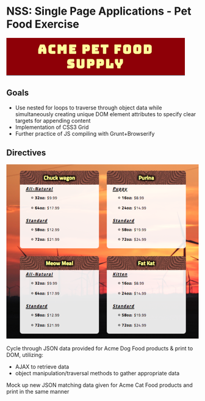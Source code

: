 # NSS: Single Page Applications - Pet Food Exercise

![Acme Pet Food Supply](https://raw.githubusercontent.com/iiimosley/nss-spa-pet-food/master/images/acmelogo.png "Acme Logo")

## Goals
* Use nested for loops to traverse through object data while simultaneously creating unique DOM element attributes to specify clear targets for appending content
* Implementation of CSS3 Grid
* Further practice of JS compiling with Grunt+Browserify

## Directives

![Acme Content](https://raw.githubusercontent.com/iiimosley/nss-spa-pet-food/master/images/acmebody.png "Acme Content")

Cycle through JSON data provided for Acme Dog Food products & print to DOM, utilizing:
* AJAX to retrieve data 
* object manipulation/traversal methods to gather appropriate data

Mock up new JSON matching data given for Acme Cat Food products and print in the same manner
